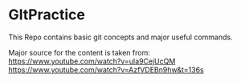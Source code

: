 # GItPractice
This Repo contains basic git concepts and major useful commands.

Major source for the content is taken from:
https://www.youtube.com/watch?v=uIa9CejUcQM
https://www.youtube.com/watch?v=AzfVDEBn9hw&t=136s
